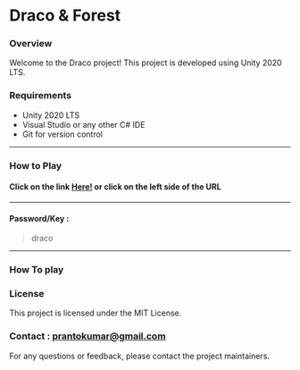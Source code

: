 # Draco & Forest

### Overview

Welcome to the Draco project! This project is developed using Unity 2020 LTS.

### Requirements

- Unity 2020 LTS
- Visual Studio or any other C# IDE
- Git for version control

---

### How to Play

#### Click on the link [Here!](https://denevointeractive.itch.io/draco) or click on the left side of the URL

---

#### Password/Key :

> draco

---

### How To play

### License

This project is licensed under the MIT License.

### Contact : prantokumar@gmail.com

For any questions or feedback, please contact the project maintainers.